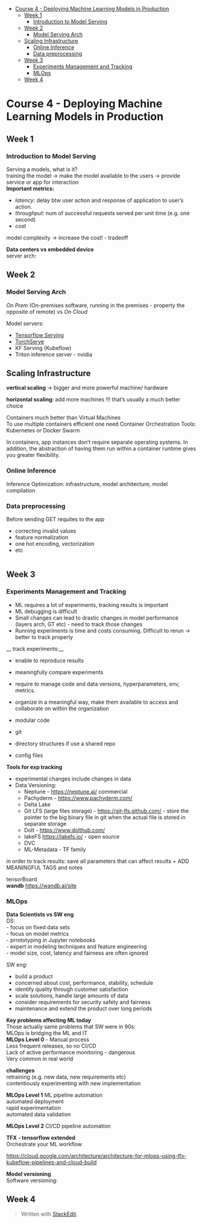 <!DOCTYPE html>
<html>

<head>
  <meta charset="utf-8">
  <meta name="viewport" content="width=device-width, initial-scale=1.0">
  <title>4-Deploying ML Models in Prod</title>
  <link rel="stylesheet" href="https://stackedit.io/style.css" />
</head>

<body class="stackedit">
  <div class="stackedit__html"><p><div class="toc">
<ul>
<li><a href="#course-4---deploying-machine-learning-models-in-production">Course 4 - Deploying Machine Learning Models in Production</a>
<ul>
<li><a href="#week-1">Week 1</a>
<ul>
<li><a href="#introduction-to-model-serving">Introduction to Model Serving</a></li>
</ul>
</li>
<li><a href="#week-2">Week 2</a>
<ul>
<li><a href="#model-serving-arch">Model Serving Arch</a></li>
</ul>
</li>
<li><a href="#scaling-infrastructure">Scaling Infrastructure</a>
<ul>
<li><a href="#online-inference">Online Inference</a></li>
<li><a href="#data-preprocessing">Data preprocessing</a></li>
</ul>
</li>
<li><a href="#week-3">Week 3</a>
<ul>
<li><a href="#experiments-management-and-tracking">Experiments Management and Tracking</a></li>
<li><a href="#mlops">MLOps</a></li>
</ul>
</li>
<li><a href="#week-4">Week 4</a></li>
</ul>
</li>
</ul>
</div></p>
<h1 id="course-4---deploying-machine-learning-models-in-production">Course 4 - Deploying Machine Learning Models in Production</h1>
<h2 id="week-1">Week 1</h2>
<h3 id="introduction-to-model-serving">Introduction to Model Serving</h3>
<p>Serving a models, what is it?<br>
training the model -&gt; make the model available to the users -&gt; provide service or app for interaction<br>
<strong>Important metrics:</strong></p>
<ul>
<li><em>latency:</em> delay btw user action and response of application to user’s action.</li>
<li><em>throughput:</em> num of successful requests served per unit time (e.g. one second)</li>
<li><em>cost</em></li>
</ul>
<p>model complexity -&gt; increase the cost! - tradeoff</p>
<p><strong>Data centers vs embedded device</strong><br>
<img src="https://www.dropbox.com/s/vocc67k8unkznmb/c4w1_1.png?raw=1" alt=""><br>
server arch:<br>
<img src="https://www.dropbox.com/s/cxofajr110umuze/c4w1_2.png?raw=1" alt=""></p>
<h2 id="week-2">Week 2</h2>
<h3 id="model-serving-arch">Model Serving Arch</h3>
<p><em>On Prem</em> (On-premises software, running in the premises - property the opposite of remote) vs <em>On Cloud</em></p>
<p>Model servers:</p>
<ul>
<li><a href="https://www.tensorflow.org/tfx/serving/architecture">Tensorflow Serving</a></li>
<li><a href="https://github.com/pytorch/serve">TorchServe</a></li>
<li>KF Serving (Kubeflow)</li>
<li>Triton inference server - nvidia</li>
</ul>
<h2 id="scaling-infrastructure">Scaling Infrastructure</h2>
<p><strong>vertical scaling</strong> -&gt; bigger and more powerful machine/ hardware</p>
<p><strong>horizontal scaling</strong>: add more machines !!! that’s usually a much better choice</p>
<p><img src="https://www.dropbox.com/s/tisbm213aaqsyxc/c4w2_1.png?raw=1" alt=""><br>
Containers much better than Virtual Machines<br>
To use multiple containers efficient one need Container Orchestration Tools:<br>
Kubernetes or Docker Swarm</p>
<p>In containers, app instances don’t require separate operating systems. In addition, the abstraction of having them run within a container runtime gives you greater flexibility.</p>
<h3 id="online-inference">Online Inference</h3>
<p>Inference Optimization: infrastructure, model architecture,  model compilation</p>
<h3 id="data-preprocessing">Data preprocessing</h3>
<p>Before sending GET requites to the app</p>
<ul>
<li>correcting invalid values</li>
<li>feature normalization</li>
<li>one hot encoding, vectorization</li>
<li>etc</li>
</ul>
<p><img src="https://www.dropbox.com/s/57637r5uhp4ce9n/c4w2_2.png?raw=1" alt=""></p>
<h2 id="week-3">Week 3</h2>
<h3 id="experiments-management-and-tracking">Experiments Management and Tracking</h3>
<ul>
<li>ML requires a lot of experiments, tracking results is important</li>
<li>ML debugging is difficult</li>
<li>Small changes can lead to drastic changes in model performance (layers arch, GT etc) - need to track those changes</li>
<li>Running experiments is time and costs consuming. Difficult to rerun -&gt; better to track properly</li>
</ul>
<p>__ track experiments:__</p>
<ul>
<li>
<p>enable to reproduce results</p>
</li>
<li>
<p>meaningfully compare experiments</p>
</li>
<li>
<p>require to manage code and data versions, hyperparameters, env, metrics.</p>
</li>
<li>
<p>organize in a meaningful way, make them available to access and collaborate on within the organization</p>
</li>
<li>
<p>modular code</p>
</li>
<li>
<p>git</p>
</li>
<li>
<p>directory structures if use a shared repo</p>
</li>
<li>
<p>config files</p>
</li>
</ul>
<p><strong>Tools for exp tracking</strong></p>
<ul>
<li>experimental changes include changes in data</li>
<li>Data Versioning:
<ul>
<li>Neptune - <a href="https://neptune.ai/">https://neptune.ai/</a> commercial</li>
<li>Pachyderm - <a href="https://www.pachyderm.com/">https://www.pachyderm.com/</a></li>
<li>Delta Lake</li>
<li>Git LFS (large files storage) - <a href="https://git-lfs.github.com/">https://git-lfs.github.com/</a> - store the pointer to the big binary file in git when the actual file is stored in separate storage</li>
<li>Dolt - <a href="https://www.dolthub.com/">https://www.dolthub.com/</a></li>
<li>lakeFS <a href="https://lakefs.io/">https://lakefs.io/</a> - open source</li>
<li>DVC</li>
<li>ML-Metadata - TF family</li>
</ul>
</li>
</ul>
<p>in order to track results: save all parameters that can affect results + ADD MEANINGFUL TAGS and notes</p>
<p>tensorBoard<br>
<strong>wandb</strong> <a href="https://wandb.ai/site">https://wandb.ai/site</a></p>
<h3 id="mlops">MLOps</h3>
<p><strong>Data Scientists  vs SW eng</strong><br>
DS:<br>
- focus on fixed data sets<br>
- focus on model metrics<br>
- prrototyping in Jupyter notebooks<br>
- expert in modeling techniques and feature engineering<br>
- model size, cost, latency and fairness are often ignored</p>
<p>SW eng:</p>
<ul>
<li>build a product</li>
<li>concerned about cost, performance, stability, schedule</li>
<li>identify quality through customer satisfaction</li>
<li>scale solutions, handle large amounts of data</li>
<li>consider requirements for security safety and fairness</li>
<li>maintenance and extend the product over long periods</li>
</ul>
<p><strong>Key problems affecting ML today</strong><br>
Those actually same problems that SW were in 90s:<br>
<img src="https://www.dropbox.com/s/v2ahzflva58cyhp/c4w3_1.png?raw=1" alt=""><br>
MLOps is bridging the ML and IT<br>
<img src="https://www.dropbox.com/s/apaytpgzc302qk9/c4w3_2.png?raw=1" alt=""><br>
<strong>MLOps Level 0</strong> - Manual process<br>
Less frequent releases, so no CI/CD<br>
Lack of active performance monitoring - dangerous<br>
Very common in real world</p>
<p><strong>challenges</strong><br>
retraining (e.g. new data, new requirements etc)<br>
contentiously experimenting with new implementation</p>
<p><strong>MLOps Level 1</strong> ML pipeline automation<br>
automated deployment<br>
rapid experimentation<br>
automated data validation</p>
<p><strong>MLOps Level 2</strong> CI/CD pipeline automation</p>
<p><strong>TFX  - tensorflow extended</strong><br>
Orchestrate your ML workflow</p>
<p><a href="https://cloud.google.com/architecture/architecture-for-mlops-using-tfx-kubeflow-pipelines-and-cloud-build">https://cloud.google.com/architecture/architecture-for-mlops-using-tfx-kubeflow-pipelines-and-cloud-build</a></p>
<p><strong>Model versioning</strong><br>
Software versioning:<br>
<img src="https://www.dropbox.com/s/g3a1mevph12v0rb/c4w3_3.png?raw=1" alt=""></p>
<h2 id="week-4">Week 4</h2>
<blockquote>
<p>Written with <a href="https://stackedit.io/">StackEdit</a>.</p>
</blockquote>
</div>
</body>

</html>

